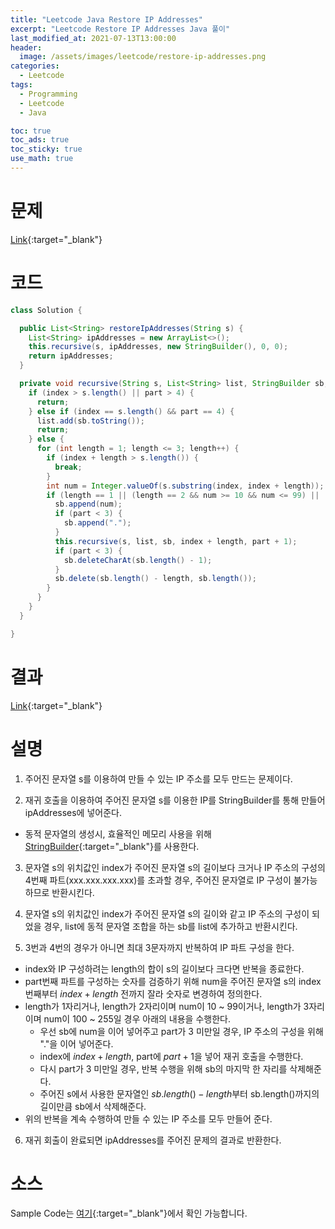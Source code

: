 ```yaml
---
title: "Leetcode Java Restore IP Addresses"
excerpt: "Leetcode Restore IP Addresses Java 풀이"
last_modified_at: 2021-07-13T13:00:00
header:
  image: /assets/images/leetcode/restore-ip-addresses.png
categories:
  - Leetcode
tags:
  - Programming
  - Leetcode
  - Java

toc: true
toc_ads: true
toc_sticky: true
use_math: true
---
```

# 문제
[Link](https://leetcode.com/problems/restore-ip-addresses/){:target="_blank"}

# 코드
```java
class Solution {

  public List<String> restoreIpAddresses(String s) {
    List<String> ipAddresses = new ArrayList<>();
    this.recursive(s, ipAddresses, new StringBuilder(), 0, 0);
    return ipAddresses;
  }

  private void recursive(String s, List<String> list, StringBuilder sb, int index, int part) {
    if (index > s.length() || part > 4) {
      return;
    } else if (index == s.length() && part == 4) {
      list.add(sb.toString());
      return;
    } else {
      for (int length = 1; length <= 3; length++) {
        if (index + length > s.length()) {
          break;
        }
        int num = Integer.valueOf(s.substring(index, index + length));
        if (length == 1 || (length == 2 && num >= 10 && num <= 99) || (length == 3 && num >= 100 && num <= 255)) {
          sb.append(num);
          if (part < 3) {
            sb.append(".");
          }
          this.recursive(s, list, sb, index + length, part + 1);
          if (part < 3) {
            sb.deleteCharAt(sb.length() - 1);
          }
          sb.delete(sb.length() - length, sb.length());
        }
      }
    }
  }

}
```

# 결과
[Link](https://leetcode.com/submissions/detail/521632318/){:target="_blank"}

# 설명
1. 주어진 문자열 s를 이용하여 만들 수 있는 IP 주소를 모두 만드는 문제이다.

2. 재귀 호출을 이용하여 주어진 문자열 s를 이용한 IP를 StringBuilder를 통해 만들어 ipAddresses에 넣어준다.
- 동적 문자열의 생성시, 효율적인 메모리 사용을 위해 [StringBuilder](https://docs.oracle.com/javase/tutorial/java/data/buffers.html){:target="_blank"}를 사용한다.

3. 문자열 s의 위치값인 index가 주어진 문자열 s의 길이보다 크거나 IP 주소의 구성의 4번째 파트(xxx.xxx.xxx.xxx)를 초과할 경우, 주어진 문자열로 IP 구성이 불가능하므로 반환시킨다.

4. 문자열 s의 위치값인 index가 주어진 문자열 s의 길이와 같고 IP 주소의 구성이 되었을 경우, list에 동적 문자열 조합을 하는 sb를 list에 추가하고 반환시킨다.

5. 3번과 4번의 경우가 아니면 최대 3문자까지 반복하여 IP 파트 구성을 한다.
- index와 IP 구성하려는 length의 합이 s의 길이보다 크다면 반복을 종료한다.
- part번째 파트를 구성하는 숫자를 검증하기 위해 num을 주어진 문자열 s의 index번째부터 $index + length$ 전까지 잘라 숫자로 변경하여 정의한다.
- length가 1자리거나, length가 2자리이며 num이 10 ~ 99이거나, length가 3자리이며 num이 100 ~ 255일 경우 아래의 내용을 수행한다.
  - 우선 sb에 num을 이어 넣어주고 part가 3 미만일 경우, IP 주소의 구성을 위해 "."을 이어 넣어준다.
  - index에 $index + length$, part에 $part + 1$을 넣어 재귀 호출을 수행한다.
  - 다시 part가 3 미만일 경우, 반복 수행을 위해 sb의 마지막 한 자리를 삭제해준다.
  - 주어진 s에서 사용한 문자열인 $sb.length() - length$부터 sb.length()까지의 길이만큼 sb에서 삭제해준다.
- 위의 반복을 계속 수행하여 만들 수 있는 IP 주소를 모두 만들어 준다.

6. 재귀 회출이 완료되면 ipAddresses를 주어진 문제의 결과로 반환한다.

# 소스
Sample Code는 [여기](https://github.com/GracefulSoul/leetcode/blob/master/src/main/java/gracefulsoul/problems/RestoreIPAddresses.java){:target="_blank"}에서 확인 가능합니다.